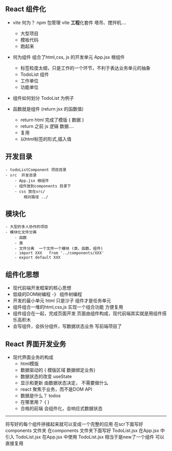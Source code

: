 ## React 组件化

- vite 何为？
npm 包管理
    vite **工程**化套件  塔吊、搅拌机....
    - 大型项目
    - 模板代码
    - 跑起来

- 何为组件 
    组合了html,css, js 的开发单元
    App.jsx 根组件
    - 标签粒度太细，只是工作的一个环节，不利于表达业务单元的抽象
    - TodoList 组件
    - 工作单位 
    - 功能单位
- 组件如何划分 TodoList 为例子
- 函数就是组件 (return jsx 的函数值)
    - return html  完成了模版 { 数据 }
    - return 之前 js 逻辑 数据....
    - 复用
    - 以html标签的形式,插入值

## 开发目录
    - todoListComponent 项目目录
    - src  开发目录
        - App.jsx 根组件
        - 组件放到components 目录下
        - css 放在src/
            相对路径 ../

## 模块化
    - 大型的多人协作的项目
    - 模块化文件分离
        - 函数
        - 类
        - 文件分离  一个文件一个模块 (类，函数，组件)
        - import XXX   from '../components/XXX'
        - export default XXX

## 组件化思想
- 现代前端开发框架的核心思想
- 低级的DOM树编程 -》 组件树编程
- 开发的最小单元
    html 只是沙子
    组件才是任务单元
- 组件组合一堆的html,css,js 实现一个组合功能
    方便复用
- 组件组合在一起，完成页面开发
    页面由组件构成，现代前端其实就是用组件搭乐高积木
- 会写组件，会拆分组件，写数据状态业务 写前端项目了

## React 界面开发业务
- 现代界面业务的构成
    - html模版
    - 数据驱动的  { 模版区域  数据绑定业务}
    - 数据状态的改变 useState
    - 显示和更新 由数据状态决定， 不需要做什么
    - react 聚焦于业务，而不是DOM API
    - 数据是什么？ todos 
    - 在哪里用？ {  }
    - 合格的前端 会组件化，会响应式数据状态

-----------------------------------------------------------------------
将写好的每个组件拼接起来就可以变成一个完整的应用
在scr下面写好 components 文件夹
在components 文件夹下面写好 TodoList.jsx
在App.jsx 中引入 TodoList.jsx
在App.jsx 中使用 TodoList.jsx
相当于是new了一个组件 可以直接复用